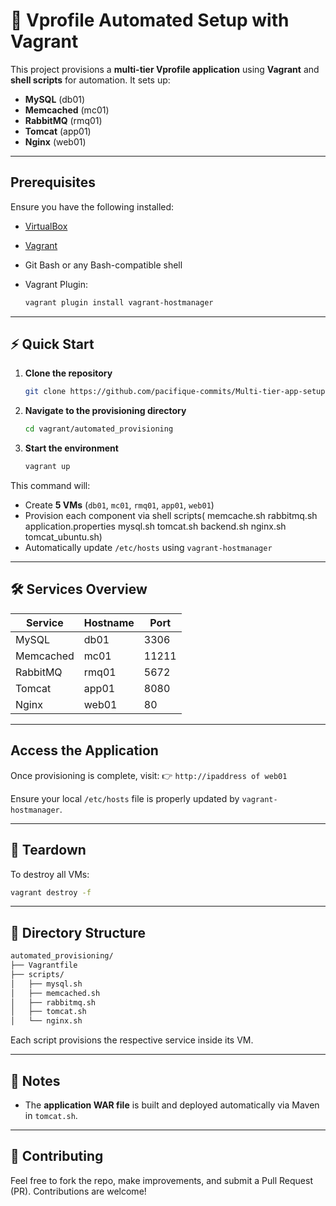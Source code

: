 # 🚀 Vprofile Automated Setup with Vagrant

This project provisions a **multi-tier Vprofile application** using **Vagrant** and **shell scripts** for automation. It sets up:

*  **MySQL** (db01)
*  **Memcached** (mc01)
*  **RabbitMQ** (rmq01)
*  **Tomcat** (app01)
*  **Nginx** (web01)

---

##  Prerequisites

Ensure you have the following installed:

* [VirtualBox](https://www.virtualbox.org/wiki/Downloads)
* [Vagrant](https://www.vagrantup.com/downloads)
* Git Bash or any Bash-compatible shell
* Vagrant Plugin:

  ```bash
  vagrant plugin install vagrant-hostmanager
  ```

---

## ⚡ Quick Start

1. **Clone the repository**

   ```bash
   git clone https://github.com/pacifique-commits/Multi-tier-app-setup-automated.git
   ```

2. **Navigate to the provisioning directory**

   ```bash
   cd vagrant/automated_provisioning
   ```

3. **Start the environment**

   ```bash
   vagrant up
   ```

This command will:

* Create **5 VMs** (`db01`, `mc01`, `rmq01`, `app01`, `web01`)
* Provision each component via shell scripts(	memcache.sh		rabbitmq.sh
application.properties	mysql.sh		tomcat.sh
backend.sh		nginx.sh		tomcat_ubuntu.sh)
* Automatically update `/etc/hosts` using `vagrant-hostmanager`

---

## 🛠 Services Overview

| Service   | Hostname | Port  |
| --------- | -------- | ----- |
| MySQL     | db01     | 3306  |
| Memcached | mc01     | 11211 |
| RabbitMQ  | rmq01    | 5672  |
| Tomcat    | app01    | 8080  |
| Nginx     | web01    | 80    |

---

## Access the Application

Once provisioning is complete, visit:
👉 `http://ipaddress of web01`

Ensure your local `/etc/hosts` file is properly updated by `vagrant-hostmanager`.

---

## 🧹 Teardown

To destroy all VMs:

```bash
vagrant destroy -f
```

---

## 📁 Directory Structure

```bash
automated_provisioning/
├── Vagrantfile
├── scripts/
│   ├── mysql.sh
│   ├── memcached.sh
│   ├── rabbitmq.sh
│   ├── tomcat.sh
│   └── nginx.sh
```

Each script provisions the respective service inside its VM.

---

## 🧾 Notes


* The **application WAR file** is built and deployed automatically via Maven in `tomcat.sh`.

---

## 🤝 Contributing

Feel free to fork the repo, make improvements, and submit a Pull Request (PR). Contributions are welcome!

